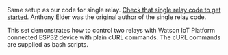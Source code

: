 Same setup as our code for single relay. [Check that single relay code to get started](https://github.com/AbhishekGhosh/WROOM-ESP32-IBM-Watson-IoT-Example/tree/master/Send%20Command%20From%20Watson). Anthony Elder was the original author of the single relay code. 

This set demonstrates how to control two relays with Watson IoT Platform connected ESP32 device with plain cURL commands. The cURL commands are supplied as bash scripts. 
